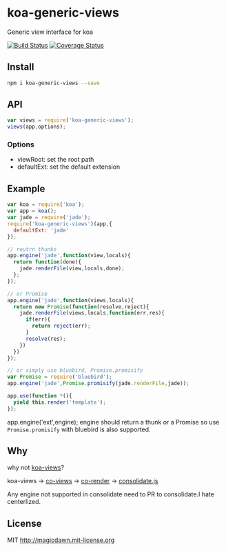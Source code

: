 # koa-generic-views
Generic view interface for koa

[![Build Status](https://travis-ci.org/magicdawn/koa-generic-views.svg?branch=master)](https://travis-ci.org/magicdawn/koa-generic-views)
[![Coverage Status](https://coveralls.io/repos/magicdawn/koa-generic-views/badge.svg?branch=master)](https://coveralls.io/r/magicdawn/koa-generic-views?branch=master)

## Install
```sh
npm i koa-generic-views --save
```

## API
```js
var views = require('koa-generic-views');
views(app,options);
```
### Options

- viewRoot: set the root path
- defaultExt: set the default extension


## Example
```js
var koa = require('koa');
var app = koa();
var jade = require('jade');
require('koa-generic-views')(app,{
  defaultExt: 'jade'
});

// reutrn thunks
app.engine('jade',function(view,locals){
  return function(done){
    jade.renderFile(view,locals,done);
  };
});

// or Promise
app.engine('jade',function(views,locals){
  return new Promise(function(resolve,reject){
    jade.renderFile(views,locals,function(err,res){
      if(err){
        return reject(err);
      }
      resolve(res);
    })
  })
});

// or simply use bluebird, Promise.promisify
var Promise = require('bluebird');
app.engine('jade',Promise.promisify(jade.renderFile,jade));

app.use(function *(){
  yield this.render('template');
});
```

app.engine('ext',engine);
engine should return a thunk or a Promise
so use `Promise.promisify` with bluebird is also supported.

## Why
why not [koa-views](https://github.com/queckezz/koa-views)?

koa-views -> [co-views](https://github.com/tj/co-views) -> [co-render](https://github.com/tj/co-render)
-> [consolidate.js](https://github.com/tj/consolidate.js)

Any engine not supported in consolidate need to PR to consolidate.I hate centerlized.

## License
MIT http://magicdawn.mit-license.org
